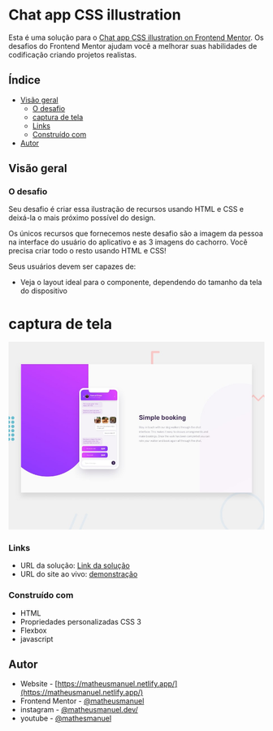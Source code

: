 # Chat app CSS illustration

Esta é uma solução para o [Chat app CSS illustration on Frontend Mentor](https://www.frontendmentor.io/challenges/chat-app-css-illustration-O5auMkFqY/hub). Os desafios do Frontend Mentor ajudam você a melhorar suas habilidades de codificação criando projetos realistas.

## Índice

- [Visão geral](#visão-geral)
  - [O desafio](#o-desafio)
  - [captura de tela](#captura-de-tela)
  - [Links](#links)
  - [Construído com](#construído-com)
- [Autor](#autor)

## Visão geral

### O desafio

Seu desafio é criar essa ilustração de recursos usando HTML e CSS e deixá-la o mais próximo possível do design.

Os únicos recursos que fornecemos neste desafio são a imagem da pessoa na interface do usuário do aplicativo e as 3 imagens do cachorro. Você precisa criar todo o resto usando HTML e CSS!

Seus usuários devem ser capazes de:

- Veja o layout ideal para o componente, dependendo do tamanho da tela do dispositivo

# captura de tela

![](./desktop-preview.jpg)

### Links

- URL da solução: [Link da solução](https://www.frontendmentor.io/challenges/chat-app-css-illustration-O5auMkFqY/hub)
- URL do site ao vivo: [demonstração](https://matheusmanuel.github.io/Chat-app-CSS-illustration/)


### Construído com

- HTML
- Propriedades personalizadas CSS 3
- Flexbox
- javascript

## Autor

- Website - [https://matheusmanuel.netlify.app/](https://matheusmanuel.netlify.app/)
- Frontend Mentor - [@matheusmanuel](https://www.frontendmentor.io/profile/matheusmanuel)
- instagram - [@matheusmanuel.dev/](https://www.instagram.com/matheusmanuel.dev/)
- youtube - [@mathesmanuel](https://youtube.com/matheusmanuel)
